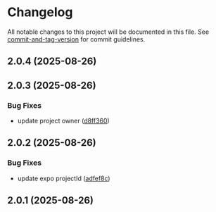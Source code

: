 # Changelog

All notable changes to this project will be documented in this file. See [commit-and-tag-version](https://github.com/absolute-version/commit-and-tag-version) for commit guidelines.

## 2.0.4 (2025-08-26)

## 2.0.3 (2025-08-26)


### Bug Fixes

* update project owner ([d8ff360](https://github.com/M0ngi/aeroday-2023-mobile/commit/d8ff360cdfaacb023ef3dee9f9a80807713a4078))

## 2.0.2 (2025-08-26)


### Bug Fixes

* update expo projectId ([adfef8c](https://github.com/M0ngi/aeroday-2023-mobile/commit/adfef8c1b26fc93f12c35702a73f164dcc065e98))

## 2.0.1 (2025-08-26)
